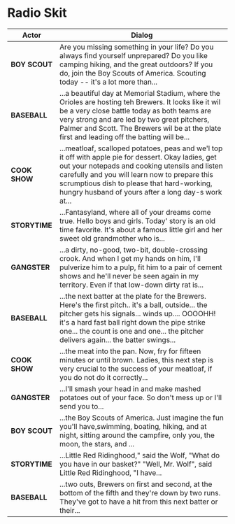 # Radio Skit

| Actor | Dialog |
| ----- | ------ |
| **BOY SCOUT** | Are you missing something in your life? Do you always find yourself unprepared? Do you like camping hiking, and the great outdoors? If you do, join the Boy Scouts of America.  Scouting today -- it's a lot more than... |
| **BASEBALL** | ...a beautiful day at Memorial Stadium, where the Orioles are hosting teh Brewers. It looks like it wil be a very close battle today as both teams are very strong and are led by two great pitchers, Palmer and Scott. The Brewers wil be at the plate first and leading off the batting will be... |
| **COOK SHOW** | ...meatloaf, scalloped potatoes, peas and we'l top it off with apple pie for dessert.  Okay ladies, get out your notepads and cooking utensils and listen carefully and you will learn now to prepare this scrumptious dish to please that hard-working, hungry husband of yours after a long day-s work at... |
| **STORYTIME** | ...Fantasyland, where all of your dreams come true. Hello boys and girls.  Today' story is an old time favorite.  It's about a famous little girl and her sweet old grandmother who is... |
| **GANGSTER** | ...a dirty, no-good, two-bit, double-crossing crook.  And when I get my hands on him,  I'll pulverize him to a pulp, fit him to a pair of cement shows and he'll never be seen again in my territory.   Even if that low-down dirty rat is... |
| **BASEBALL** | ...the next batter at the plate for the Brewers.  Here's the first pitch..  it's a ball, outside... the pitcher gets his signals... winds up.... OOOOHH! it's a hard fast ball right down the pipe strike one... the count is one and one... the pitcher delivers again... the batter swings... |
| **COOK SHOW** | ...the meat into the pan.  Now, fry for fifteen minutes or until brown. Ladies, this next step is very crucial to the success of your meatloaf, if you do not do it correctly... |
| **GANGSTER** | ...I'll smash your head in and make mashed potatoes out of your face. So don't mess up or I'll send you to...|
| **BOY SCOUT** | ...the Boy Scouts of America.   Just imagine the fun you'll have,swimming, boating, hiking, and at night, sitting around the campfire, only you, the moon, the stars, and ...|
| **STORYTIME** | ...Little Red Ridinghood," said the Wolf, "What do you have in our basket?"  "Well, Mr. Wolf", said Little Red Ridinghood, "I have... |
| **BASEBALL** | ...two outs, Brewers on first and second, at the bottom of the fifth and they're down by two runs.   They've got to have a hit from this next batter or their... |
